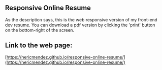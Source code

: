 ## Responsive Online Resume  

As the description says, this is the web responsive version of my front-end dev resume. You can download a pdf version by clicking the 'print' button on the bottom-right of the screen.

## Link to the web page:
[https://hericmendez.github.io/responsive-online-resume/](https://hericmendez.github.io/responsive-online-resume/)